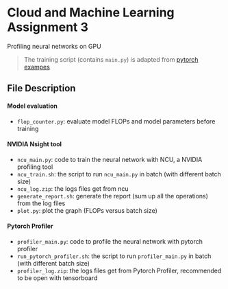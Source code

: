 # Cloud and Machine Learning Assignment 3
Profiling neural networks on GPU

> The training script (contains `main.py`) is adapted from [pytorch exampes](https://github.com/pytorch/examples)

## File Description
#### Model evaluation
- `flop_counter.py`: evaluate model FLOPs and model parameters before training

#### NVIDIA Nsight tool
- `ncu_main.py`: code to train the neural network with NCU, a NVIDIA profiling tool
- `ncu_train.sh`: the script to run `ncu_main.py` in batch (with different batch size)
- `ncu_log.zip`: the logs files get from ncu
- `generate_report.sh`: generate the report (sum up all the operations) from the log files
- `plot.py`: plot the graph (FLOPs versus batch size)

#### Pytorch Profiler
- `profiler_main.py`: code to profile the neural network with pytorch profiler
- `run_pytorch_profiler.sh`: the script to run `profiler_main.py` in batch (with different batch size)
- `profiler_log.zip`: the logs files get from Pytorch Profiler, recommended to be open with tensorboard
